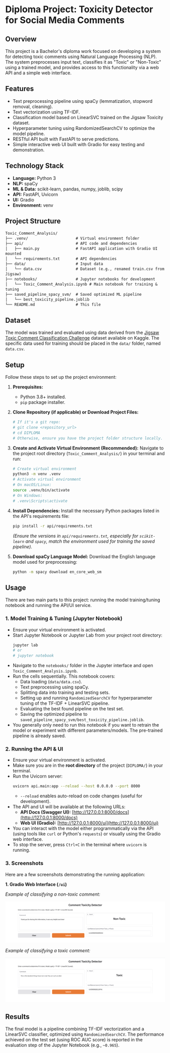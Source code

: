 # Diploma Project: Toxicity Detector for Social Media Comments

## Overview

This project is a Bachelor's diploma work focused on developing a system for detecting toxic comments using Natural Language Processing (NLP). The system preprocesses input text, classifies it as "Toxic" or "Non-Toxic" using a trained model, and provides access to this functionality via a web API and a simple web interface.

## Features

* Text preprocessing pipeline using spaCy (lemmatization, stopword removal, cleaning).
* Text vectorization using TF-IDF.
* Classification model based on LinearSVC trained on the Jigsaw Toxicity dataset.
* Hyperparameter tuning using RandomizedSearchCV to optimize the model pipeline.
* RESTful API built with FastAPI to serve predictions.
* Simple interactive web UI built with Gradio for easy testing and demonstration.

## Technology Stack

* **Language:** Python 3
* **NLP:** spaCy
* **ML & Data:** scikit-learn, pandas, numpy, joblib, scipy
* **API:** FastAPI, Uvicorn
* **UI:** Gradio
* **Environment:** venv

## Project Structure

```
Toxic_Comment_Analysis/
├── .venv/                     # Virtual environment folder
├── api/                       # API code and dependencies
│   ├── main.py                # FastAPI application with Gradio UI mounted
│   └── requirements.txt       # API dependencies
├── data/                      # Input data
│   └── data.csv               # Dataset (e.g., renamed train.csv from Jigsaw)
├── notebooks/                 # Jupyter notebooks for development
│   └── Toxic_Comment_Analysis.ipynb # Main notebook for training & tuning
├── saved_pipeline_spacy_svm/  # Saved optimized ML pipeline
│   └── best_toxicity_pipeline.joblib
└── README.md                  # This file
```

## Dataset

The model was trained and evaluated using data derived from the [Jigsaw Toxic Comment Classification Challenge](https://www.kaggle.com/competitions/jigsaw-toxic-comment-classification-challenge/data) dataset available on Kaggle. The specific data used for training should be placed in the `data/` folder, named `data.csv`.

## Setup

Follow these steps to set up the project environment:

1.  **Prerequisites:**
    * Python 3.8+ installed.
    * `pip` package installer.

2.  **Clone Repository (if applicable) or Download Project Files:**
    ```bash
    # If it's a git repo:
    # git clone <repository_url>
    # cd DIPLOMA
    # Otherwise, ensure you have the project folder structure locally.
    ```

3.  **Create and Activate Virtual Environment (Recommended):**
    Navigate to the project root directory (`Toxic_Comment_Analysis/`) in your terminal and run:
    ```bash
    # Create virtual environment
    python3 -m venv .venv
    # Activate virtual environment
    # On macOS/Linux:
    source .venv/bin/activate
    # On Windows:
    # .venv\Scripts\activate
    ```

4.  **Install Dependencies:**
    Install the necessary Python packages listed in the API's requirements file:
    ```bash
    pip install -r api/requirements.txt
    ```
    *(Ensure the versions in `api/requirements.txt`, especially for `scikit-learn` and `spacy`, match the environment used for training the saved pipeline).*

5.  **Download spaCy Language Model:**
    Download the English language model used for preprocessing:
    ```bash
    python -m spacy download en_core_web_sm
    ```

## Usage

There are two main parts to this project: running the model training/tuning notebook and running the API/UI service.

### 1. Model Training & Tuning (Jupyter Notebook)

* Ensure your virtual environment is activated.
* Start Jupyter Notebook or Jupyter Lab from your project root directory:
    ```bash
    jupyter lab
    # or
    # jupyter notebook
    ```
* Navigate to the `notebooks/` folder in the Jupyter interface and open `Toxic_Comment_Analysis.ipynb`.
* Run the cells sequentially. This notebook covers:
    * Data loading (`data/data.csv`).
    * Text preprocessing using spaCy.
    * Splitting data into training and testing sets.
    * Setting up and running `RandomizedSearchCV` for hyperparameter tuning of the TF-IDF + LinearSVC pipeline. 
    * Evaluating the best found pipeline on the test set.
    * Saving the optimized pipeline to `saved_pipeline_spacy_svm/best_toxicity_pipeline.joblib`.
* You generally only need to run this notebook if you want to retrain the model or experiment with different parameters/models. The pre-trained pipeline is already saved.

### 2. Running the API & UI

* Ensure your virtual environment is activated.
* Make sure you are in the **root directory** of the project (`DIPLOMA/`) in your terminal.
* Run the Uvicorn server:
    ```bash
    uvicorn api.main:app --reload --host 0.0.0.0 --port 8000
    ```
    * `--reload` enables auto-reload on code changes (useful for development).
* The API and UI will be available at the following URLs:
    * **API Docs (Swagger UI):** [http://127.0.0.1:8000/docs](http://127.0.0.1:8000/docs)
    * **Web UI (Gradio):** [http://127.0.0.1:8000/ui](http://127.0.0.1:8000/ui)
* You can interact with the model either programmatically via the API (using tools like `curl` or Python's `requests`) or visually using the Gradio web interface.
* To stop the server, press `Ctrl+C` in the terminal where `uvicorn` is running.

### 3. Screenshots

Here are a few screenshots demonstrating the running application:

**1. Gradio Web Interface (`/ui`)**

*Example of classifying a non-toxic comment:*

![Gradio UI Example Non-Toxic](./images/gradio_ui_example_non_toxic.png)

*Example of classifying a toxic comment:*

![Gradio UI Example Toxic](./images/gradio_ui_example_toxic.png)

## Results

The final model is a pipeline combining TF-IDF vectorization and a LinearSVC classifier, optimized using `RandomizedSearchCV`. The performance achieved on the test set (using ROC AUC score) is reported in the evaluation step of the Jupyter Notebook (e.g., `~0.965`).


